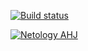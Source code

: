 [![Build status](https://ci.appveyor.com/api/projects/status/e4brbg2xump29fj3/branch/main?svg=true)](https://ci.appveyor.com/project/natalia-smyslova/components-class/branch/main)

[![Netology AHJ](https://github.com/natalia-smyslova/components_class/actions/workflows/web.yml/badge.svg)](https://github.com/natalia-smyslova/components_class/actions/workflows/web.yml)

